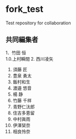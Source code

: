 # fork_test
Test repository for collaboration

## 共同編集者

1．竹田 恒  
1.0.上村瞬間
2. 西川凌矢
1. 須藤 匠  
1. 豊泉 勇太  
1. 飯村和生  
1. 渡邉 悠音  
1. 楊 静  
1. 竹藤 千祥  
1. 青野仁汰郎   
1. 住吉多恵留    
1. 中村眞雨  
1. 伊澤栞奈
1. 相良怜奈

